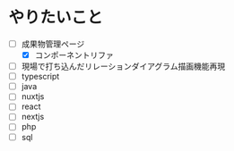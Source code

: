 # やりたいこと
- [ ] 成果物管理ページ
  - [x] コンポーネントリファ
- [ ] 現場で打ち込んだリレーションダイアグラム描画機能再現
- [ ] typescript
- [ ] java
- [ ] nuxtjs
- [ ] react
- [ ] nextjs
- [ ] php
- [ ] sql

